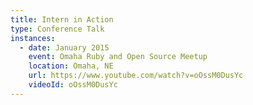 ```yaml
---
title: Intern in Action
type: Conference Talk
instances:
  - date: January 2015
    event: Omaha Ruby and Open Source Meetup
    location: Omaha, NE
    url: https://www.youtube.com/watch?v=oOssM0DusYc
    videoId: oOssM0DusYc
---
```

